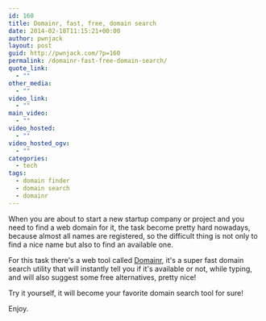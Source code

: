```yaml
---
id: 160
title: Domainr, fast, free, domain search
date: 2014-02-18T11:15:21+00:00
author: pwnjack
layout: post
guid: http://pwnjack.com/?p=160
permalink: /domainr-fast-free-domain-search/
quote_link:
  - ""
other_media:
  - ""
video_link:
  - ""
main_video:
  - ""
video_hosted:
  - ""
video_hosted_ogv:
  - ""
categories:
  - tech
tags:
  - domain finder
  - domain search
  - domainr
---
```

When you are about to start a new startup company or project and you need to find a web domain for it, the task become pretty hard nowadays, because almost all names are registered, so the difficult thing is not only to find a nice name but also to find an available one.

For this task there's a web tool called <a title="Domainr" href="https://domai.nr/" target="_blank">Domainr</a>, it's a super fast domain search utility that will instantly tell you if it's available or not, while typing, and will also suggest some free alternatives, pretty nice!

Try it yourself, it will become your favorite domain search tool for sure!

Enjoy.